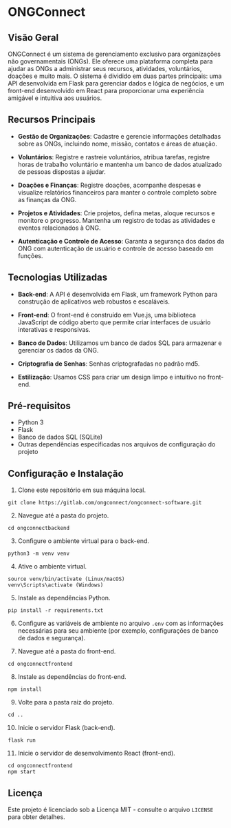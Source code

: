 # ONGConnect

## Visão Geral

ONGConnect é um sistema de gerenciamento exclusivo para organizações não governamentais (ONGs). Ele oferece uma plataforma completa para ajudar as ONGs a administrar seus recursos, atividades, voluntários, doações e muito mais. O sistema é dividido em duas partes principais: uma API desenvolvida em Flask para gerenciar dados e lógica de negócios, e um front-end desenvolvido em React para proporcionar uma experiência amigável e intuitiva aos usuários.

## Recursos Principais

- **Gestão de Organizações**: Cadastre e gerencie informações detalhadas sobre as ONGs, incluindo nome, missão, contatos e áreas de atuação.

- **Voluntários**: Registre e rastreie voluntários, atribua tarefas, registre horas de trabalho voluntário e mantenha um banco de dados atualizado de pessoas dispostas a ajudar.

- **Doações e Finanças**: Registre doações, acompanhe despesas e visualize relatórios financeiros para manter o controle completo sobre as finanças da ONG.

- **Projetos e Atividades**: Crie projetos, defina metas, aloque recursos e monitore o progresso. Mantenha um registro de todas as atividades e eventos relacionados à ONG.

- **Autenticação e Controle de Acesso**: Garanta a segurança dos dados da ONG com autenticação de usuário e controle de acesso baseado em funções.

## Tecnologias Utilizadas

- **Back-end**: A API é desenvolvida em Flask, um framework Python para construção de aplicativos web robustos e escaláveis.

- **Front-end**: O front-end é construído em Vue.js, uma biblioteca JavaScript de código aberto que permite criar interfaces de usuário interativas e responsivas.

- **Banco de Dados**: Utilizamos um banco de dados SQL para armazenar e gerenciar os dados da ONG.

- **Criptografia de Senhas**: Senhas criptografadas no padrão md5.

- **Estilização**: Usamos CSS para criar um design limpo e intuitivo no front-end.

## Pré-requisitos

- Python 3
- Flask
- Banco de dados SQL (SQLite)
- Outras dependências especificadas nos arquivos de configuração do projeto

## Configuração e Instalação

1. Clone este repositório em sua máquina local.

```
git clone https://gitlab.com/ongconnect/ongconnect-software.git
```

2. Navegue até a pasta do projeto.

```
cd ongconnectbackend
```

3. Configure o ambiente virtual para o back-end.

```
python3 -m venv venv
```

4. Ative o ambiente virtual.

```
source venv/bin/activate (Linux/macOS)
venv\Scripts\activate (Windows)
```

5. Instale as dependências Python.

```
pip install -r requirements.txt
```

6. Configure as variáveis de ambiente no arquivo `.env` com as informações necessárias para seu ambiente (por exemplo, configurações de banco de dados e segurança).

7. Navegue até a pasta do front-end.

```
cd ongconnectfrontend
```

8. Instale as dependências do front-end.

```
npm install
```

9. Volte para a pasta raiz do projeto.

```
cd ..
```

10. Inicie o servidor Flask (back-end).

```
flask run
```

11. Inicie o servidor de desenvolvimento React (front-end).

```
cd ongconnectfrontend
npm start
```

## Licença

Este projeto é licenciado sob a Licença MIT - consulte o arquivo `LICENSE` para obter detalhes.
